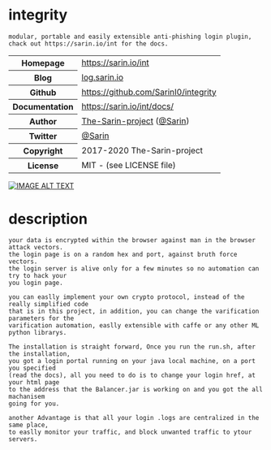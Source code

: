 # integrity
	modular, portable and easily extensible anti-phishing login plugin,
	chack out https://sarin.io/int for the docs.
<table>
    <tr>
        <th>Homepage</th>
        <td><a href="https://sarin.io/int">https://sarin.io/int</a></td>
    </tr>
    <tr>
        <th>Blog</th>
        <td><a href="log.sarin.io">log.sarin.io</a></td>
    <tr>
        <th>Github</th>
        <td><a href="https://github.com/SarinI0/integrity">https://github.com/SarinI0/integrity</a></td>
     <tr/>
    <tr>
        <th>Documentation</th>
        <td><a href="https://sarin.io/int/docs/">https://sarin.io/int/docs/</a></td>
	</tr>
    <tr>
       <th>Author</th>
       <td><a href="https://sarin.io">The-Sarin-project</a> (<a href="https://sarin.io">@Sarin</a>)</td>
    </tr>
    <tr>
        <th>Twitter</th>
        <td><a href="https://sarin.io">@Sarin</a></td>
    </tr>
    <tr>
        <th>Copyright</th>
        <td>2017-2020 The-Sarin-project</td>
    </tr>
    <tr>
        <th>License</th>
        <td>MIT - (see LICENSE file)</td>
    </tr>
</table>
	
[![IMAGE ALT TEXT](http://img.youtube.com/vi/U22dJD20SWA/0.jpg)](http://www.youtube.com/watch?v=U22dJD20SWA "Video Title")

# description

	your data is encrypted within the browser against man in the browser attack vectors.
	the login page is on a random hex and port, against bruth force vectors.
	the login server is alive only for a few minutes so no automation can try to hack your
	you login page.
	
	you can easlly implement your own crypto protocol, instead of the really simplified code
	that is in this project, in addition, you can change the varification parameters for the
	varification automation, easlly extensible with caffe or any other ML python librarys.
	
	The installation is straight forward, Once you run the run.sh, after the installation,
	you got a login portal running on your java local machine, on a port you specified
	(read the docs), all you need to do is to change your login href, at your html page
	to the address that the Balancer.jar is working on and you got the all machanisem 
	going for you.
	
	another Advantage is that all your login .logs are centralized in the same place,
	to easlly monitor your traffic, and block unwanted traffic to ytour servers.

